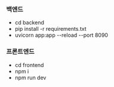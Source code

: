 ### 백엔드
- cd backend
- pip install -r requirements.txt
- uvicorn app:app --reload --port 8090

### 프론트엔드
- cd frontend
- npm i
- npm run dev